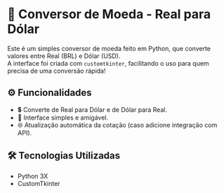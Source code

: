 # 💱 Conversor de Moeda - Real para Dólar

Este é um simples conversor de moeda feito em Python, que converte valores entre Real (BRL) e Dólar (USD).  
A interface foi criada com `customtkinter`, facilitando o uso para quem precisa de uma conversão rápida!

## ⚙️ Funcionalidades

- 💲 Converte de Real para Dólar e de Dólar para Real.
- 🔢 Interface simples e amigável.
- 🌐 Atualização automática da cotação (caso adicione integração com API).

## 🛠️ Tecnologias Utilizadas

- Python 3X
- CustomTkinter
